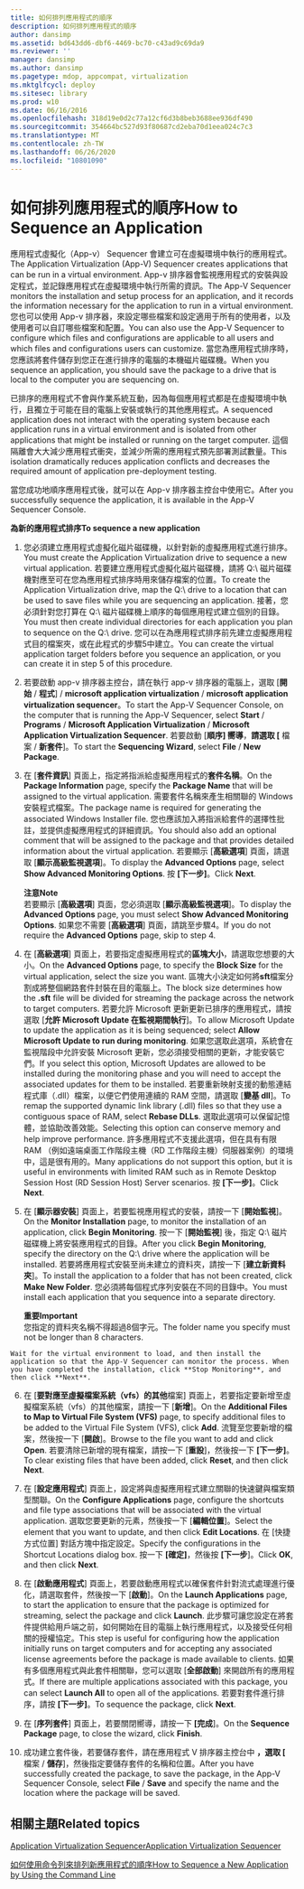 ```yaml
---
title: 如何排列應用程式的順序
description: 如何排列應用程式的順序
author: dansimp
ms.assetid: bd643dd6-dbf6-4469-bc70-c43ad9c69da9
ms.reviewer: ''
manager: dansimp
ms.author: dansimp
ms.pagetype: mdop, appcompat, virtualization
ms.mktglfcycl: deploy
ms.sitesec: library
ms.prod: w10
ms.date: 06/16/2016
ms.openlocfilehash: 318d19e0d2c77a12cf6d3b8beb3688ee936df490
ms.sourcegitcommit: 354664bc527d93f80687cd2eba70d1eea024c7c3
ms.translationtype: MT
ms.contentlocale: zh-TW
ms.lasthandoff: 06/26/2020
ms.locfileid: "10801090"
---
```

# <span data-ttu-id="08e48-103">如何排列應用程式的順序</span><span class="sxs-lookup"><span data-stu-id="08e48-103">How to Sequence an Application</span></span>


<span data-ttu-id="08e48-104">應用程式虛擬化（App-v） Sequencer 會建立可在虛擬環境中執行的應用程式。</span><span class="sxs-lookup"><span data-stu-id="08e48-104">The Application Virtualization (App-V) Sequencer creates applications that can be run in a virtual environment.</span></span> <span data-ttu-id="08e48-105">App-v 排序器會監視應用程式的安裝與設定程式，並記錄應用程式在虛擬環境中執行所需的資訊。</span><span class="sxs-lookup"><span data-stu-id="08e48-105">The App-V Sequencer monitors the installation and setup process for an application, and it records the information necessary for the application to run in a virtual environment.</span></span> <span data-ttu-id="08e48-106">您也可以使用 App-v 排序器，來設定哪些檔案和設定適用于所有的使用者，以及使用者可以自訂哪些檔案和配置。</span><span class="sxs-lookup"><span data-stu-id="08e48-106">You can also use the App-V Sequencer to configure which files and configurations are applicable to all users and which files and configurations users can customize.</span></span> <span data-ttu-id="08e48-107">當您為應用程式排序時，您應該將套件儲存到您正在進行排序的電腦的本機磁片磁碟機。</span><span class="sxs-lookup"><span data-stu-id="08e48-107">When you sequence an application, you should save the package to a drive that is local to the computer you are sequencing on.</span></span>

<span data-ttu-id="08e48-108">已排序的應用程式不會與作業系統互動，因為每個應用程式都是在虛擬環境中執行，且獨立于可能在目的電腦上安裝或執行的其他應用程式。</span><span class="sxs-lookup"><span data-stu-id="08e48-108">A sequenced application does not interact with the operating system because each application runs in a virtual environment and is isolated from other applications that might be installed or running on the target computer.</span></span> <span data-ttu-id="08e48-109">這個隔離會大大減少應用程式衝突，並減少所需的應用程式預先部署測試數量。</span><span class="sxs-lookup"><span data-stu-id="08e48-109">This isolation dramatically reduces application conflicts and decreases the required amount of application pre-deployment testing.</span></span>

<span data-ttu-id="08e48-110">當您成功地順序應用程式後，就可以在 App-v 排序器主控台中使用它。</span><span class="sxs-lookup"><span data-stu-id="08e48-110">After you successfully sequence the application, it is available in the App-V Sequencer Console.</span></span>

**<span data-ttu-id="08e48-111">為新的應用程式排序</span><span class="sxs-lookup"><span data-stu-id="08e48-111">To sequence a new application</span></span>**

1.  <span data-ttu-id="08e48-112">您必須建立應用程式虛擬化磁片磁碟機，以針對新的虛擬應用程式進行排序。</span><span class="sxs-lookup"><span data-stu-id="08e48-112">You must create the Application Virtualization drive to sequence a new virtual application.</span></span> <span data-ttu-id="08e48-113">若要建立應用程式虛擬化磁片磁碟機，請將 Q:\\ 磁片磁碟機對應至可在您為應用程式排序時用來儲存檔案的位置。</span><span class="sxs-lookup"><span data-stu-id="08e48-113">To create the Application Virtualization drive, map the Q:\\ drive to a location that can be used to save files while you are sequencing an application.</span></span> <span data-ttu-id="08e48-114">接著，您必須針對您打算在 Q:\\ 磁片磁碟機上順序的每個應用程式建立個別的目錄。</span><span class="sxs-lookup"><span data-stu-id="08e48-114">You must then create individual directories for each application you plan to sequence on the Q:\\ drive.</span></span> <span data-ttu-id="08e48-115">您可以在為應用程式排序前先建立虛擬應用程式目的檔案夾，或在此程式的步驟5中建立。</span><span class="sxs-lookup"><span data-stu-id="08e48-115">You can create the virtual application target folders before you sequence an application, or you can create it in step 5 of this procedure.</span></span>

2.  <span data-ttu-id="08e48-116">若要啟動 app-v 排序器主控台，請在執行 app-v 排序器的電腦上，選取 [**開始**  /  **程式**]  /  **microsoft application virtualization**  /  **microsoft application virtualization sequencer**。</span><span class="sxs-lookup"><span data-stu-id="08e48-116">To start the App-V Sequencer Console, on the computer that is running the App-V Sequencer, select **Start** / **Programs** / **Microsoft Application Virtualization** / **Microsoft Application Virtualization Sequencer**.</span></span> <span data-ttu-id="08e48-117">若要啟動 [**順序] 嚮導**，**請選取 [** 檔案  /  **新套件**]。</span><span class="sxs-lookup"><span data-stu-id="08e48-117">To start the **Sequencing Wizard**, select **File** / **New Package**.</span></span>

3.  <span data-ttu-id="08e48-118">在 [**套件資訊**] 頁面上，指定將指派給虛擬應用程式的**套件名稱**。</span><span class="sxs-lookup"><span data-stu-id="08e48-118">On the **Package Information** page, specify the **Package Name** that will be assigned to the virtual application.</span></span> <span data-ttu-id="08e48-119">需要套件名稱來產生相關聯的 Windows 安裝程式檔案。</span><span class="sxs-lookup"><span data-stu-id="08e48-119">The package name is required for generating the associated Windows Installer file.</span></span> <span data-ttu-id="08e48-120">您也應該加入將指派給套件的選擇性批註，並提供虛擬應用程式的詳細資訊。</span><span class="sxs-lookup"><span data-stu-id="08e48-120">You should also add an optional comment that will be assigned to the package and that provides detailed information about the virtual application.</span></span> <span data-ttu-id="08e48-121">若要顯示 [**高級選項**] 頁面，請選取 [**顯示高級監視選項**]。</span><span class="sxs-lookup"><span data-stu-id="08e48-121">To display the **Advanced Options** page, select **Show Advanced Monitoring Options**.</span></span> <span data-ttu-id="08e48-122">按 **\[下一步\]**。</span><span class="sxs-lookup"><span data-stu-id="08e48-122">Click **Next**.</span></span>

    **<span data-ttu-id="08e48-123">注意</span><span class="sxs-lookup"><span data-stu-id="08e48-123">Note</span></span>**  
    <span data-ttu-id="08e48-124">若要顯示 [**高級選項**] 頁面，您必須選取 [**顯示高級監視選項**]。</span><span class="sxs-lookup"><span data-stu-id="08e48-124">To display the **Advanced Options** page, you must select **Show Advanced Monitoring Options**.</span></span> <span data-ttu-id="08e48-125">如果您不需要 [**高級選項**] 頁面，請跳至步驟4。</span><span class="sxs-lookup"><span data-stu-id="08e48-125">If you do not require the **Advanced Options** page, skip to step 4.</span></span>



4.  <span data-ttu-id="08e48-126">在 [**高級選項**] 頁面上，若要指定虛擬應用程式的**區塊大小**，請選取您想要的大小。</span><span class="sxs-lookup"><span data-stu-id="08e48-126">On the **Advanced Options** page, to specify the **Block Size** for the virtual application, select the size you want.</span></span> <span data-ttu-id="08e48-127">區塊大小決定如何將**sft**檔案分割成將整個網路套件封裝在目的電腦上。</span><span class="sxs-lookup"><span data-stu-id="08e48-127">The block size determines how the **.sft** file will be divided for streaming the package across the network to target computers.</span></span> <span data-ttu-id="08e48-128">若要允許 Microsoft 更新更新已排序的應用程式，請按選取 [**允許 Microsoft Update 在監視期間執行**]。</span><span class="sxs-lookup"><span data-stu-id="08e48-128">To allow Microsoft Update to update the application as it is being sequenced; select **Allow Microsoft Update to run during monitoring**.</span></span> <span data-ttu-id="08e48-129">如果您選取此選項，系統會在監視階段中允許安裝 Microsoft 更新，您必須接受相關的更新，才能安裝它們。</span><span class="sxs-lookup"><span data-stu-id="08e48-129">If you select this option, Microsoft Updates are allowed to be installed during the monitoring phase and you will need to accept the associated updates for them to be installed.</span></span> <span data-ttu-id="08e48-130">若要重新映射支援的動態連結程式庫（.dll）檔案，以便它們使用連續的 RAM 空間，請選取 [**變基 dll**]。</span><span class="sxs-lookup"><span data-stu-id="08e48-130">To remap the supported dynamic link library (.dll) files so that they use a contiguous space of RAM, select **Rebase DLLs**.</span></span> <span data-ttu-id="08e48-131">選取此選項可以保留記憶體，並協助改善效能。</span><span class="sxs-lookup"><span data-stu-id="08e48-131">Selecting this option can conserve memory and help improve performance.</span></span> <span data-ttu-id="08e48-132">許多應用程式不支援此選項，但在具有有限 RAM （例如遠端桌面工作階段主機（RD 工作階段主機）伺服器案例）的環境中，這是很有用的。</span><span class="sxs-lookup"><span data-stu-id="08e48-132">Many applications do not support this option, but it is useful in environments with limited RAM such as in Remote Desktop Session Host (RD Session Host) Server scenarios.</span></span> <span data-ttu-id="08e48-133">按 **\[下一步\]**。</span><span class="sxs-lookup"><span data-stu-id="08e48-133">Click **Next**.</span></span>

5.  <span data-ttu-id="08e48-134">在 [**顯示器安裝**] 頁面上，若要監視應用程式的安裝，請按一下 [**開始監視**]。</span><span class="sxs-lookup"><span data-stu-id="08e48-134">On the **Monitor Installation** page, to monitor the installation of an application, click **Begin Monitoring**.</span></span> <span data-ttu-id="08e48-135">按一下 [**開始監視**] 後，指定 Q:\\ 磁片磁碟機上將安裝應用程式的目錄。</span><span class="sxs-lookup"><span data-stu-id="08e48-135">After you click **Begin Monitoring**, specify the directory on the Q:\\ drive where the application will be installed.</span></span> <span data-ttu-id="08e48-136">若要將應用程式安裝至尚未建立的資料夾，請按一下 [**建立新資料夾**]。</span><span class="sxs-lookup"><span data-stu-id="08e48-136">To install the application to a folder that has not been created, click **Make New Folder**.</span></span> <span data-ttu-id="08e48-137">您必須將每個程式序列安裝在不同的目錄中。</span><span class="sxs-lookup"><span data-stu-id="08e48-137">You must install each application that you sequence into a separate directory.</span></span>

    **<span data-ttu-id="08e48-138">重要</span><span class="sxs-lookup"><span data-stu-id="08e48-138">Important</span></span>**  
    <span data-ttu-id="08e48-139">您指定的資料夾名稱不得超過8個字元。</span><span class="sxs-lookup"><span data-stu-id="08e48-139">The folder name you specify must not be longer than 8 characters.</span></span>



~~~
Wait for the virtual environment to load, and then install the application so that the App-V Sequencer can monitor the process. When you have completed the installation, click **Stop Monitoring**, and then click **Next**.
~~~

6. <span data-ttu-id="08e48-140">在 [**要對應至虛擬檔案系統（vfs）的其他**檔案] 頁面上，若要指定要新增至虛擬檔案系統（vfs）的其他檔案，請按一下 [**新增**]。</span><span class="sxs-lookup"><span data-stu-id="08e48-140">On the **Additional Files to Map to Virtual File System (VFS)** page, to specify additional files to be added to the Virtual File System (VFS), click **Add**.</span></span> <span data-ttu-id="08e48-141">流覽至您要新增的檔案，然後按一下 [**開啟**]。</span><span class="sxs-lookup"><span data-stu-id="08e48-141">Browse to the file you want to add and click **Open**.</span></span> <span data-ttu-id="08e48-142">若要清除已新增的現有檔案，請按一下 [**重設**]，然後按一下 **[下一步]**。</span><span class="sxs-lookup"><span data-stu-id="08e48-142">To clear existing files that have been added, click **Reset**, and then click **Next**.</span></span>

7. <span data-ttu-id="08e48-143">在 [**設定應用程式**] 頁面上，設定將與虛擬應用程式建立關聯的快速鍵與檔案類型關聯。</span><span class="sxs-lookup"><span data-stu-id="08e48-143">On the **Configure Applications** page, configure the shortcuts and file type associations that will be associated with the virtual application.</span></span> <span data-ttu-id="08e48-144">選取您要更新的元素，然後按一下 [**編輯位置**]。</span><span class="sxs-lookup"><span data-stu-id="08e48-144">Select the element that you want to update, and then click **Edit Locations**.</span></span> <span data-ttu-id="08e48-145">在 [快捷方式位置] 對話方塊中指定設定。</span><span class="sxs-lookup"><span data-stu-id="08e48-145">Specify the configurations in the Shortcut Locations dialog box.</span></span> <span data-ttu-id="08e48-146">按一下 **[確定]**，然後按 **[下一步**]。</span><span class="sxs-lookup"><span data-stu-id="08e48-146">Click **OK**, and then click **Next**.</span></span>

8. <span data-ttu-id="08e48-147">在 [**啟動應用程式**] 頁面上，若要啟動應用程式以確保套件針對流式處理進行優化，請選取套件，然後按一下 [**啟動**]。</span><span class="sxs-lookup"><span data-stu-id="08e48-147">On the **Launch Applications** page, to start the application to ensure that the package is optimized for streaming, select the package and click **Launch**.</span></span> <span data-ttu-id="08e48-148">此步驟可讓您設定在將套件提供給用戶端之前，如何開始在目的電腦上執行應用程式，以及接受任何相關的授權協定。</span><span class="sxs-lookup"><span data-stu-id="08e48-148">This step is useful for configuring how the application initially runs on target computers and for accepting any associated license agreements before the package is made available to clients.</span></span> <span data-ttu-id="08e48-149">如果有多個應用程式與此套件相關聯，您可以選取 [**全部啟動**] 來開啟所有的應用程式。</span><span class="sxs-lookup"><span data-stu-id="08e48-149">If there are multiple applications associated with this package, you can select **Launch All** to open all of the applications.</span></span> <span data-ttu-id="08e48-150">若要對套件進行排序，請按 **[下一步]**。</span><span class="sxs-lookup"><span data-stu-id="08e48-150">To sequence the package, click **Next**.</span></span>

9. <span data-ttu-id="08e48-151">在 [**序列套件**] 頁面上，若要關閉嚮導，請按一下 **[完成**]。</span><span class="sxs-lookup"><span data-stu-id="08e48-151">On the **Sequence Package** page, to close the wizard, click **Finish**.</span></span>

10. <span data-ttu-id="08e48-152">成功建立套件後，若要儲存套件，請在應用程式 V 排序器主控台中 **，選取 [** 檔案  /  **儲存**]，然後指定要儲存套件的名稱和位置。</span><span class="sxs-lookup"><span data-stu-id="08e48-152">After you have successfully created the package, to save the package, in the App-V Sequencer Console, select **File** / **Save** and specify the name and the location where the package will be saved.</span></span>

## <span data-ttu-id="08e48-153">相關主題</span><span class="sxs-lookup"><span data-stu-id="08e48-153">Related topics</span></span>


[<span data-ttu-id="08e48-154">Application Virtualization Sequencer</span><span class="sxs-lookup"><span data-stu-id="08e48-154">Application Virtualization Sequencer</span></span>](application-virtualization-sequencer.md)

[<span data-ttu-id="08e48-155">如何使用命令列來排列新應用程式的順序</span><span class="sxs-lookup"><span data-stu-id="08e48-155">How to Sequence a New Application by Using the Command Line</span></span>](how-to-sequence-a-new-application-by-using-the-command-line.md)









